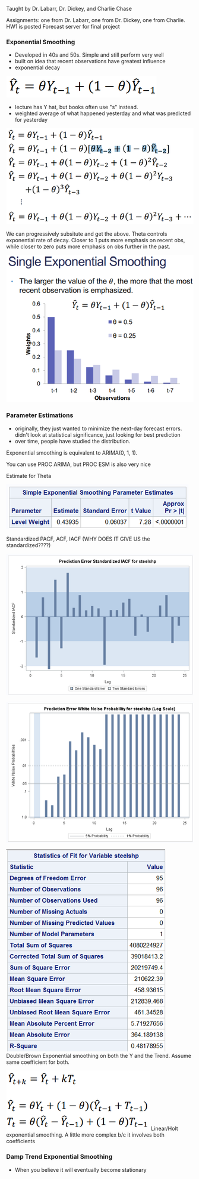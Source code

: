 Taught by Dr. Labarr, Dr. Dickey, and Charlie Chase

Assignments: one from Dr. Labarr, one from Dr. Dickey, one from Charlie.  HW1 is posted
Forecast server for final project

### Exponential Smoothing
- Developed in 40s and 50s.  Simple and still perform very well
- built on idea that recent observations have greatest influence
- exponential decay

![img](screenshots/time_series_1.PNG "Exponential Smoothing")

- lecture has Y hat, but books often use "s" instead.
- weighted average of what happened yesterday and what was predicted for yesterday

![img](screenshots/time_series_2.PNG "Expanding the Exponential Smoothing equation")

We can progressively subsitute and get the above.
Theta controls exponential rate of decay.  Closer to 1 puts more emphasis on recent obs, while closer to zero puts more emphasis on obs further in the past.

![img](screenshots/time_series_3.PNG "Varying Theta")

### Parameter Estimations
- originally, they just wanted to minimize the next-day forecast errors.  didn't look at statistical significance, just looking for best prediction
- over time, people have studied the distribution.

Exponential smoothing is equivalent to ARIMA(0, 1, 1).  

You can use PROC ARIMA, but PROC ESM is also very nice

Estimate for Theta

![img](screenshots/time_series_4.PNG)

Standardized PACF, ACF, IACF (WHY DOES IT GIVE US the standardized????)

![img](screenshots/time_series_5.PNG)

![img](screenshots/time_series_6.PNG)

![img](screenshots/time_series_7.PNG "Double/Brown Exponential smoothing")
Double/Brown Exponential smoothing on both the Y and the Trend.  Assume same coefficient for both.

![img](screenshots/time_series_8.PNG "Linear/Holt exponential smoothing")
Linear/Holt exponential smoothing.  A little more complex b/c it involves both coefficients

### Damp Trend Exponential Smoothing
- When you believe it will eventually become stationary

